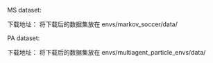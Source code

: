 MS dataset: 

下载地址：
将下载后的数据集放在
envs/markov_soccer/data/

PA dataset:

下载地址：
将下载后的数据集放在
envs/multiagent_particle_envs/data/
